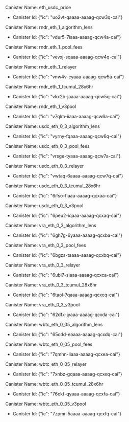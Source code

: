 Canister Name: eth_usdc_price
- Canister Id: {"ic": "uo2vt-qaaaa-aaaag-qcw3q-cai"}

Canister Name: rndr_eth_1_algorithm_lens
- Canister Id: {"ic": "vdur5-7iaaa-aaaag-qcw4a-cai"}

Canister Name: rndr_eth_1_pool_fees
- Canister Id: {"ic": "vevxj-sqaaa-aaaag-qcw4q-cai"}

Canister Name: rndr_eth_1_relayer
- Canister Id: {"ic": "vnw4v-eyaaa-aaaag-qcw5a-cai"}

Canister Name: rndr_eth_1_tcumul_28x6hr
- Canister Id: {"ic": "vkx2b-jaaaa-aaaag-qcw5q-cai"}

Canister Name: rndr_eth_1_v3pool
- Canister Id: {"ic": "v7qlm-iiaaa-aaaag-qcw6a-cai"}

Canister Name: usdc_eth_0_3_algorithm_lens
- Canister Id: {"ic": "vyrny-fqaaa-aaaag-qcw6q-cai"}

Canister Name: usdc_eth_0_3_pool_fees
- Canister Id: {"ic": "vrsge-tyaaa-aaaag-qcw7a-cai"}

Canister Name: usdc_eth_0_3_relayer
- Canister Id: {"ic": "vwtaq-6aaaa-aaaag-qcw7q-cai"}

Canister Name: usdc_eth_0_3_tcumul_28x6hr
- Canister Id: {"ic": "6ifso-fiaaa-aaaag-qcxaa-cai"}

Canister Name: usdc_eth_0_3_v3pool
- Canister Id: {"ic": "6peu2-iqaaa-aaaag-qcxaq-cai"}

Canister Name: vra_eth_0_3_algorithm_lens
- Canister Id: {"ic": "6gh7g-6yaaa-aaaag-qcxba-cai"}

Canister Name: vra_eth_0_3_pool_fees
- Canister Id: {"ic": "6bgzs-taaaa-aaaag-qcxbq-cai"}

Canister Name: vra_eth_0_3_relayer
- Canister Id: {"ic": "6ubi7-siaaa-aaaag-qcxca-cai"}

Canister Name: vra_eth_0_3_tcumul_28x6hr
- Canister Id: {"ic": "6taol-7qaaa-aaaag-qcxcq-cai"}

Canister Name: vra_eth_0_3_v3pool
- Canister Id: {"ic": "62dfx-jyaaa-aaaag-qcxda-cai"}

Canister Name: wbtc_eth_0_05_algorithm_lens
- Canister Id: {"ic": "65cdd-eaaaa-aaaag-qcxdq-cai"}

Canister Name: wbtc_eth_0_05_pool_fees
- Canister Id: {"ic": "7qmhn-liaaa-aaaag-qcxea-cai"}

Canister Name: wbtc_eth_0_05_relayer
- Canister Id: {"ic": "7xnbz-gqaaa-aaaag-qcxeq-cai"}

Canister Name: wbtc_eth_0_05_tcumul_28x6hr
- Canister Id: {"ic": "76okf-qyaaa-aaaag-qcxfa-cai"}

Canister Name: wbtc_eth_0_05_v3pool
- Canister Id: {"ic": "7zpmr-5aaaa-aaaag-qcxfq-cai"}
